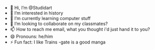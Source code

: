 - 👋 Hi, I’m @Studidart
- 👀 I’m interested in history
- 🌱 I’m currently learning computer stuff
- 💞️ I’m looking to collaborate on my classmates?
- 📫 How to reach me email, what you thought i'd just hand it to you?
- 😄 Pronouns: he/him
- ⚡ Fun fact: I like Trains
-gate is a good manga

<!---
Studidart/Studidart is a ✨ special ✨ repository because its `README.md` (this file) appears on your GitHub profile.
You can click the Preview link to take a look at your changes.
--->
